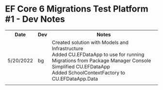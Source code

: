 # EF Core 6 Migrations Test Platform #1 - Dev Notes

<table>
    <tr>
        <th>Date</th><th>Dev</th>
		<th>Notes</th>
    </tr>
    <tr>
        <td>5/20/2022</td><td>bg</td>
		<td>
            Created solution with Models and Infrastructure<br/>
            Added CU.EFDataApp to use for running Migrations from Package Manager Console<br/> 
            Simplified CU.EFDataApp<br/>
            Added SchoolContextFactory to CU.EFDataApp.Data<br/>
		</td>
    </tr>
    <tr>
        <td></td><td></td>
		<td>
		</td>
    </tr>
</table>

